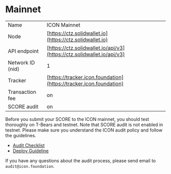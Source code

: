 # Mainnet

|  |  |
| :--- | :--- |
| Name | ICON Mainnet |
| Node | [https://ctz.solidwallet.io](https://ctz.solidwallet.io) |
| API endpoint | [https://ctz.solidwallet.io/api/v3](https://ctz.solidwallet.io/api/v3) |
| Network ID \(nid\) | 1 |
| Tracker | [https://tracker.icon.foundation](https://tracker.icon.foundation) |
| Transaction fee | on |
| SCORE audit | on |

Before you submit your SCORE to the ICON mainnet, you should test thoroughly on T-Bears and testnet. Note that SCORE audit is not enabled in testnet. Please make sure you understand the ICON audit policy and follow the guidelines.

* [Audit Checklist](audit-checklist)
* [Deploy Guideline](deploy-guideline)

If you have any questions about the audit process, please send email to `audit@icon.foundation`.

